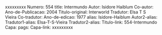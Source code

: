 xxxxxxxxx
Numero: 554
title: Intermundo
Autor: Isidore Haiblum
Co-autor: 
Ano-de-Publicacao: 2004
Titulo-original: Interworld
Tradutor: Elsa T S Vieira
Co-tradutor: 
Ano-de-edicao: 1977
alias: Isidore-Haiblum
Autor2-alias: 
Tradutor1-alias: Elsa-T-S-Vieira
Tradutor2-alias: 
Titulo-link: 554-Intermundo
Capa: 
pags: 
Capa-link: 
xxxxxxxxx